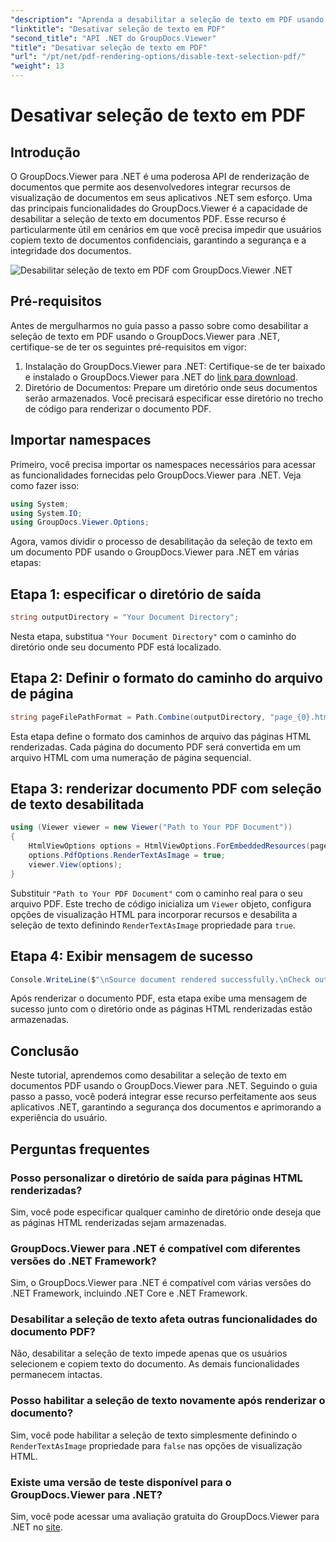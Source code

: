 ```yaml
---
"description": "Aprenda a desabilitar a seleção de texto em PDF usando o GroupDocs.Viewer para .NET. Siga nosso guia passo a passo para uma integração perfeita."
"linktitle": "Desativar seleção de texto em PDF"
"second_title": "API .NET do GroupDocs.Viewer"
"title": "Desativar seleção de texto em PDF"
"url": "/pt/net/pdf-rendering-options/disable-text-selection-pdf/"
"weight": 13
---
```


# Desativar seleção de texto em PDF

## Introdução
O GroupDocs.Viewer para .NET é uma poderosa API de renderização de documentos que permite aos desenvolvedores integrar recursos de visualização de documentos em seus aplicativos .NET sem esforço. Uma das principais funcionalidades do GroupDocs.Viewer é a capacidade de desabilitar a seleção de texto em documentos PDF. Esse recurso é particularmente útil em cenários em que você precisa impedir que usuários copiem texto de documentos confidenciais, garantindo a segurança e a integridade dos documentos.

![Desabilitar seleção de texto em PDF com GroupDocs.Viewer .NET](/viewer/pdf-rendering-options/disable-text-selection-in-pdf.png)

## Pré-requisitos
Antes de mergulharmos no guia passo a passo sobre como desabilitar a seleção de texto em PDF usando o GroupDocs.Viewer para .NET, certifique-se de ter os seguintes pré-requisitos em vigor:
1. Instalação do GroupDocs.Viewer para .NET: Certifique-se de ter baixado e instalado o GroupDocs.Viewer para .NET do [link para download](https://releases.groupdocs.com/viewer/net/).
2. Diretório de Documentos: Prepare um diretório onde seus documentos serão armazenados. Você precisará especificar esse diretório no trecho de código para renderizar o documento PDF.

## Importar namespaces
Primeiro, você precisa importar os namespaces necessários para acessar as funcionalidades fornecidas pelo GroupDocs.Viewer para .NET. Veja como fazer isso:

```csharp
using System;
using System.IO;
using GroupDocs.Viewer.Options;
```

Agora, vamos dividir o processo de desabilitação da seleção de texto em um documento PDF usando o GroupDocs.Viewer para .NET em várias etapas:
## Etapa 1: especificar o diretório de saída
```csharp
string outputDirectory = "Your Document Directory";
```
Nesta etapa, substitua `"Your Document Directory"` com o caminho do diretório onde seu documento PDF está localizado.
## Etapa 2: Definir o formato do caminho do arquivo de página
```csharp
string pageFilePathFormat = Path.Combine(outputDirectory, "page_{0}.html");
```
Esta etapa define o formato dos caminhos de arquivo das páginas HTML renderizadas. Cada página do documento PDF será convertida em um arquivo HTML com uma numeração de página sequencial.
## Etapa 3: renderizar documento PDF com seleção de texto desabilitada
```csharp
using (Viewer viewer = new Viewer("Path to Your PDF Document"))
{
    HtmlViewOptions options = HtmlViewOptions.ForEmbeddedResources(pageFilePathFormat);
    options.PdfOptions.RenderTextAsImage = true;
    viewer.View(options);
}
```
Substituir `"Path to Your PDF Document"` com o caminho real para o seu arquivo PDF. Este trecho de código inicializa um `Viewer` objeto, configura opções de visualização HTML para incorporar recursos e desabilita a seleção de texto definindo `RenderTextAsImage` propriedade para `true`.
## Etapa 4: Exibir mensagem de sucesso
```csharp
Console.WriteLine($"\nSource document rendered successfully.\nCheck output in {outputDirectory}.");
```
Após renderizar o documento PDF, esta etapa exibe uma mensagem de sucesso junto com o diretório onde as páginas HTML renderizadas estão armazenadas.

## Conclusão
Neste tutorial, aprendemos como desabilitar a seleção de texto em documentos PDF usando o GroupDocs.Viewer para .NET. Seguindo o guia passo a passo, você poderá integrar esse recurso perfeitamente aos seus aplicativos .NET, garantindo a segurança dos documentos e aprimorando a experiência do usuário.
## Perguntas frequentes
### Posso personalizar o diretório de saída para páginas HTML renderizadas?
Sim, você pode especificar qualquer caminho de diretório onde deseja que as páginas HTML renderizadas sejam armazenadas.
### GroupDocs.Viewer para .NET é compatível com diferentes versões do .NET Framework?
Sim, o GroupDocs.Viewer para .NET é compatível com várias versões do .NET Framework, incluindo .NET Core e .NET Framework.
### Desabilitar a seleção de texto afeta outras funcionalidades do documento PDF?
Não, desabilitar a seleção de texto impede apenas que os usuários selecionem e copiem texto do documento. As demais funcionalidades permanecem intactas.
### Posso habilitar a seleção de texto novamente após renderizar o documento?
Sim, você pode habilitar a seleção de texto simplesmente definindo o `RenderTextAsImage` propriedade para `false` nas opções de visualização HTML.
### Existe uma versão de teste disponível para o GroupDocs.Viewer para .NET?
Sim, você pode acessar uma avaliação gratuita do GroupDocs.Viewer para .NET no [site](https://releases.groupdocs.com/).
